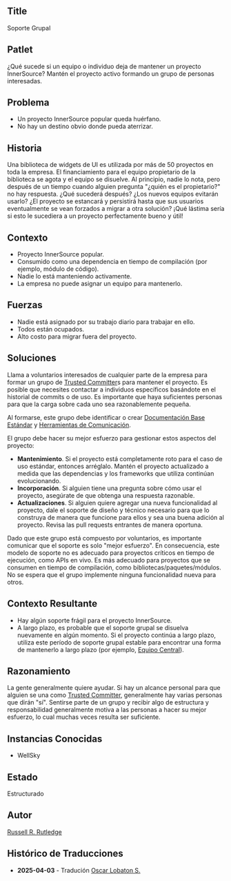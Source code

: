 ## Title

Soporte Grupal

## Patlet

¿Qué sucede si un equipo o individuo deja de mantener un proyecto InnerSource?
Mantén el proyecto activo formando un grupo de personas interesadas.

## Problema

* Un proyecto InnerSource popular queda huérfano.
* No hay un destino obvio donde pueda aterrizar.

## Historia

Una biblioteca de widgets de UI es utilizada por más de 50 proyectos en toda la empresa.
El financiamiento para el equipo propietario de la biblioteca se agota y el equipo se disuelve.
Al principio, nadie lo nota, pero después de un tiempo cuando alguien pregunta "¿quién es el propietario?" no hay respuesta.
¿Qué sucederá después?
¿Los nuevos equipos evitarán usarlo?
¿El proyecto se estancará y persistirá hasta que sus usuarios eventualmente se vean forzados a migrar a otra solución?
¡Qué lástima sería si esto le sucediera a un proyecto perfectamente bueno y útil!

## Contexto

* Proyecto InnerSource popular.
* Consumido como una dependencia en tiempo de compilación (por ejemplo, módulo de código).
* Nadie lo está manteniendo activamente.
* La empresa no puede asignar un equipo para mantenerlo.

## Fuerzas

* Nadie está asignado por su trabajo diario para trabajar en ello.
* Todos están ocupados.
* Alto costo para migrar fuera del proyecto.

## Soluciones

Llama a voluntarios interesados de cualquier parte de la empresa para formar un grupo de [Trusted Committer][]s para mantener el proyecto.
Es posible que necesites contactar a individuos específicos basándote en el historial de commits o de uso.
Es importante que haya suficientes personas para que la carga sobre cada uno sea razonablemente pequeña.

Al formarse, este grupo debe identificar o crear [Documentación Base Estándar][] y [Herramientas de Comunicación][].

El grupo debe hacer su mejor esfuerzo para gestionar estos aspectos del proyecto:

* **Mantenimiento**. Si el proyecto está completamente roto para el caso de uso estándar, entonces arréglalo.
Mantén el proyecto actualizado a medida que las dependencias y los frameworks que utiliza continúan evolucionando.
* **Incorporación**. Si alguien tiene una pregunta sobre cómo usar el proyecto, asegúrate de que obtenga una respuesta razonable.
* **Actualizaciones**. Si alguien quiere agregar una nueva funcionalidad al proyecto, dale el soporte de diseño y técnico necesario para que lo construya de manera que funcione para ellos y sea una buena adición al proyecto.
Revisa las pull requests entrantes de manera oportuna.

Dado que este grupo está compuesto por voluntarios, es importante comunicar que el soporte es solo "mejor esfuerzo".
En consecuencia, este modelo de soporte no es adecuado para proyectos críticos en tiempo de ejecución, como APIs en vivo.
Es más adecuado para proyectos que se consumen en tiempo de compilación, como bibliotecas/paquetes/módulos.
No se espera que el grupo implemente ninguna funcionalidad nueva para otros.

## Contexto Resultante

* Hay algún soporte frágil para el proyecto InnerSource.
* A largo plazo, es probable que el soporte grupal se disuelva nuevamente en algún momento. Si el proyecto continúa a largo plazo, utiliza este período de soporte grupal estable para encontrar una forma de mantenerlo a largo plazo (por ejemplo, [Equipo Central][]).

## Razonamiento

La gente generalmente quiere ayudar.
Si hay un alcance personal para que alguien se una como [Trusted Committer][], generalmente hay varias personas que dirán "sí".
Sentirse parte de un grupo y recibir algo de estructura y responsabilidad generalmente motiva a las personas a hacer su mejor esfuerzo, lo cual muchas veces resulta ser suficiente.

## Instancias Conocidas

* WellSky

## Estado

Estructurado

## Autor

[Russell R. Rutledge][]

[Russell R. Rutledge]: https://github.com/rrrutledge
[Documentación Base Estándar]: ../2-structured/base-documentation.md
[Herramientas de Comunicación]: ../2-structured/communication-tooling.md
[Trusted Committer]: ../2-structured/trusted-committer.md
[Equipo Central]: ../2-structured/core-team.md

## Histórico de Traducciones

- **2025-04-03** - Tradución [Oscar Lobaton S.](https://github.com/ovas04)
